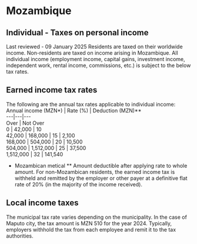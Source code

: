 # Mozambique
## Individual - Taxes on personal income
Last reviewed - 09 January 2025
Residents are taxed on their worldwide income. Non-residents are taxed on income arising in Mozambique.
All individual income (employment income, capital gains, investment income, independent work, rental income, commissions, etc.) is subject to the below tax rates.
## Earned income tax rates
The following are the annual tax rates applicable to individual income:
Annual income (MZN*) | Rate (%) | Deduction (MZN)**  
---|---|---  
Over | Not Over  
0 | 42,000 | 10  
42,000 | 168,000 | 15 | 2,100  
168,000 | 504,000 | 20 | 10,500  
504,000 | 1,512,000 | 25 | 37,500  
1,512,000 | 32 | 141,540  
* Mozambican metical
** Amount deductible after applying rate to whole amount.
For non-Mozambican residents, the earned income tax is withheld and remitted by the employer or other payer at a definitive flat rate of 20% (in the majority of the income received).
## Local income taxes
The municipal tax rate varies depending on the municipality. In the case of Maputo city, the tax amount is MZN 510 for the year 2024. Typically, employers withhold the tax from each employee and remit it to the tax authorities.
